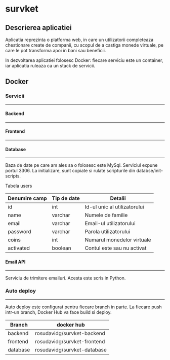 # survket

## Descrierea aplicatiei

Aplicatia reprezinta o platforma web, in care un utilizatorii completeaza
chestionare create de companii, cu scopul de a castiga monede virtuale, pe
care le pot transforma apoi in bani sau beneficii.

In dezvoltarea aplicatiei folosesc Docker: fiecare serviciu este un container,
iar aplicatia ruleaza ca un stack de servicii.

## Docker

### Servicii
------

#### Backend
------

#### Frontend
------

#### Database
------
Baza de date pe care am ales sa o folosesc este MySql.
Serviciul expune portul 3306.
La initializare, sunt copiate si rulate scripturile din databse/init-scripts.

Tabela users

| Denumire camp | Tip de date | Detalii                      |
| ------------- | ----------- | ---------------------------- |
| id            | int         | Id-ul unic al utilizatorului |
| name          | varchar     | Numele de familie            |
| email         | varchar     | Email-ul utilizatorului      |
| password      | varchar     | Parola utilizatorului        |
| coins         | int         | Numarul monedelor virtuale   |
| activated     | boolean     | Contul este sau nu activat   |

#### Email API
------
Serviciu de trimitere emailuri. Acesta este scris in Python.

### Auto deploy
------

Auto deploy este configurat pentru fiecare branch in parte. La fiecare push
intr-un branch, Docker Hub va face build si deploy.

| Branch   | docker hub                  |
| -------- | --------------------------- |
| backend  | rosudavidg/survket-backend  |
| frontend | rosudavidg/survket-frontend |
| database | rosudavidg/survket-database |
